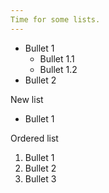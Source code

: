 ```yaml
---
Time for some lists.
---
```


*   Bullet 1
    *   Bullet 1.1
    *   Bullet 1.2
*   Bullet 2

New list

*   Bullet 1

Ordered list

1.  Bullet 1
2.  Bullet 2
3.  Bullet 3